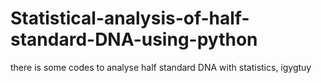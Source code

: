 # Statistical-analysis-of-half-standard-DNA-using-python
there is some codes to analyse half standard DNA with statistics, 
  igygtuy
